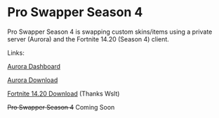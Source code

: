 # Pro Swapper Season 4

Pro Swapper Season 4 is swapping custom skins/items using a private server (Aurora) and the Fortnite 14.20 (Season 4) client.

Links:

[Aurora Dashboard](https://aurorafn.dev/ "Dashboard for Aurora")
 
[Aurora Download](https://cdn.aurorafn.dev/files/Aurora.zip "Aurora Download")

[Fortnite 14.20 Download](https://gofile.io/d/nQhhIA "Fortnite 14.20 Download") (Thanks Wslt)

~~Pro Swapper Season 4~~ Coming Soon
